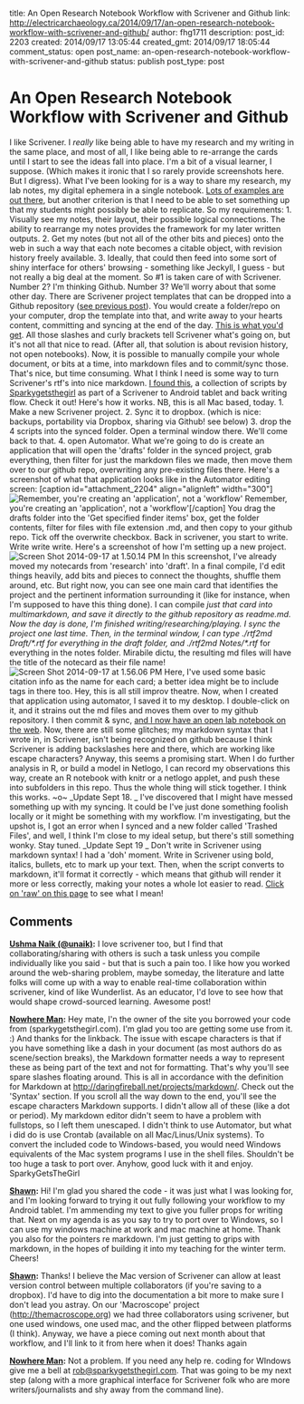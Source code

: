 title: An Open Research Notebook Workflow with Scrivener and Github
link: http://electricarchaeology.ca/2014/09/17/an-open-research-notebook-workflow-with-scrivener-and-github/
author: fhg1711
description: 
post_id: 2203
created: 2014/09/17 13:05:44
created_gmt: 2014/09/17 18:05:44
comment_status: open
post_name: an-open-research-notebook-workflow-with-scrivener-and-github
status: publish
post_type: post

# An Open Research Notebook Workflow with Scrivener and Github

I like Scrivener. I *really* like being able to have my research and my writing in the same place, and most of all, I like being able to re-arrange the cards until I start to see the ideas fall into place. I'm a bit of a visual learner, I suppose. (Which makes it ironic that I so rarely provide screenshots here. But I digress). What I've been looking for is a way to share my research, my lab notes, my digital ephemera in a single notebook. [Lots of examples are out there](http://electricarchaeology.ca/2014/09/16/open-notebooks/), but another criterion is that I need to be able to set something up that my students might possibly be able to replicate. So my requirements: 1\. Visually see my notes, their layout, their possible logical connections. The ability to rearrange my notes provides the framework for my later written outputs. 2\. Get my notes (but not all of the other bits and pieces) onto the web in such a way that each note becomes a citable object, with revision history freely available. 3\. Ideally, that could then feed into some sort of shiny interface for others' browsing - something like Jeckyll, I guess - but not really a big deal at the moment. So #1 is taken care of with Scrivener. Number 2? I'm thinking Github. Number 3? We'll worry about that some other day. There are Scrivener project templates that can be dropped into a Github repository ([see previous post](http://electricarchaeology.ca/2014/09/16/open-notebooks/)). You would create a folder/repo on your computer, drop the template into that, and write away to your hearts content, committing and syncing at the end of the day. [This is what you'd get](https://github.com/shawngraham/scriv-opennotes/blob/master/another-project/neatoproject.scriv/Files/Docs/4.rtf). All those slashes and curly brackets tell Scrivener what's going on, but it's not all that nice to read. (After all, that solution is about revision history, not open notebooks). Now, it is possible to manually compile your whole document, or bits at a time, into markdown files and to commit/sync those. That's nice, but time consuming. What I think I need is some way to turn Scrivener's rtf's into nice markdown. [I found this](http://sparkygetsthegirl.com/blog/2014/08/28/scrivener-dropbox-android-writing-app/), a collection of scripts by [Sparkygetsthegirl](http://sparkygetsthegirl.com/blog/) as part of a Scrivener to Android tablet and back writing flow. Check it out! Here's how it works. NB, this is all Mac based, today. 1\. Make a new Scrivener project. 2\. Sync it to dropbox. (which is nice: backups, portability via Dropbox, sharing via Github! see below) 3\. drop the 4 scripts into the synced folder. Open a terminal window there. We'll come back to that. 4\. open Automator. What we're going to do is create an application that will open the 'drafts' folder in the synced project, grab everything, then filter for just the markdown files we made, then move them over to our github repo, overwriting any pre-existing files there. Here's a screenshot of what that application looks like in the Automator editing screen: [caption id="attachment_2204" align="alignleft" width="300"]![Remember, you're creating an 'application', not a 'workflow'](http://electricarchaeologist.files.wordpress.com/2014/09/screen-shot-2014-09-17-at-1-47-22-pm.png?w=300) Remember, you're creating an 'application', not a 'workflow'[/caption] You drag the drafts folder into the 'Get specified finder items' box, get the folder contents, filter for files with file extension .md, and then copy to your github repo. Tick off the overwrite checkbox. Back in scrivener, you start to write. Write write write. Here's a screenshot of how I'm setting up a new project. ![Screen Shot 2014-09-17 at 1.50.14 PM](http://electricarchaeologist.files.wordpress.com/2014/09/screen-shot-2014-09-17-at-1-50-14-pm.png?w=300) In this screenshot, I've already moved my notecards from 'research' into 'draft'. In a final compile, I'd edit things heavily, add bits and pieces to connect the thoughts, shuffle them around, etc. But right now, you can see one main card that identifies the project and the pertinent information surrounding it (like for instance, when I'm supposed to have this thing done). I can compile _just that card _into multimarkdown, and save it directly to the github repository as readme.md. Now the day is done, I'm finished writing/researching/playing. I sync the project one last time. Then, in the terminal window, I can type ./rtf2md Draft/*.rtf for everything in the draft folder, and ./rtf2md_ Notes/*.rtf_ for everything in the notes folder. Mirabile dictu, the resulting md files will have the title of the notecard as their file name! ![Screen Shot 2014-09-17 at 1.56.06 PM](http://electricarchaeologist.files.wordpress.com/2014/09/screen-shot-2014-09-17-at-1-56-06-pm.png?w=300) Here, I've used some basic citation info as the name for each card; a better idea might be to include tags in there too. Hey, this is all still improv theatre. Now, when I created that application using automator, I saved it to my desktop. I double-click on it, and it strains out the md files and moves them over to my github repository. I then commit & sync, [and I now have an open lab notebook on the web](https://github.com/shawngraham/scriv-opennotes/tree/master/new-workflow-idea). Now, there are still some glitches; my markdown syntax that I wrote in, in Scrivener, isn't being recognized on github because I think Scrivener is adding backslashes here and there, which are working like escape characters? Anyway, this seems a promising start. When I do further analysis in R, or build a model in Netlogo, I can record my observations this way, create an R notebook with knitr or a netlogo applet, and push these into subfolders in this repo. Thus the whole thing will stick together. I think this works. ~o~ _Update Sept 18. _ I've discovered that I might have messed something up with my syncing. It could be I've just done something foolish locally or it might be something with my workflow. I'm investigating, but the upshot is, I got an error when I synced and a new folder called 'Trashed Files', and well, I think I'm close to my ideal setup, but there's still something wonky. Stay tuned. _Update Sept 19 _ Don't write in Scrivener using markdown syntax! I had a 'doh' moment. Write in Scrivener using bold, italics, bullets, etc to mark up your text. Then, when the script converts to markdown, it'll format it correctly - which means that github will render it more or less correctly, making your notes a whole lot easier to read. [Click on 'raw' on this page](https://github.com/shawngraham/scriv-opennotes/blob/master/abm-project/6%20Laurence%20roads%20%26%20mobility%201999%2064%20-9-.md) to see what I mean!

## Comments

**[Ushma Naik (@unaik)](#31310 "2014-09-17 21:13:14"):** I love scrivener too, but I find that collaborating/sharing with others is such a task unless you compile individually like you said - but that is such a pain too. I like how you worked around the web-sharing problem, maybe someday, the literature and latte folks will come up with a way to enable real-time collaboration within scrivener, kind of like Wunderlist. As an educator, I'd love to see how that would shape crowd-sourced learning. Awesome post!

**[Nowhere Man](#31312 "2014-09-18 01:27:29"):** Hey mate, I'n the owner of the site you borrowed your code from (sparkygetsthegirl.com). I'm glad you too are getting some use from it. :) And thanks for the linkback. The issue with escape characters is that if you have something like a dash in your document (as most authors do as scene/section breaks), the Markdown formatter needs a way to represent these as being part of the text and not for formatting. That's why you'll see spare slashes floating around. This is all in accordance with the definition for Markdown at http://daringfireball.net/projects/markdown/. Check out the 'Syntax' section. If you scroll all the way down to the end, you'll see the escape characters Markdown supports. I didn't allow all of these (like a dot or period). My markdown editor didn't seem to have a problem with fullstops, so I left them unescaped. I didn't think to use Automator, but what i did do is use Crontab (available on all Mac/Linus/Unix systems). To convert the included code to Windows-based, you would need Windows equivalents of the Mac system programs I use in the shell files. Shouldn't be too huge a task to port over. Anyhow, good luck with it and enjoy. SparkyGetsTheGirl

**[Shawn](#31313 "2014-09-18 09:31:09"):** Hi! I'm glad you shared the code - it was just what I was looking for, and I'm looking forward to trying it out fully following your workflow to my Android tablet. I'm ammending my text to give you fuller props for writing that. Next on my agenda is as you say to try to port over to Windows, so I can use my windows machine at work and mac machine at home. Thank you also for the pointers re markdown. I'm just getting to grips with markdown, in the hopes of building it into my teaching for the winter term. Cheers!

**[Shawn](#31314 "2014-09-18 09:33:22"):** Thanks! I believe the Mac version of Scrivener can allow at least version control between multiple collaborators (if you're saving to a dropbox). I'd have to dig into the documentation a bit more to make sure I don't lead you astray. On our 'Macroscope' project (http://themacroscope.org) we had three collaborators using scrivener, but one used windows, one used mac, and the other flipped between platforms (I think). Anyway, we have a piece coming out next month about that workflow, and I'll link to it from here when it does! Thanks again

**[Nowhere Man](#31315 "2014-09-18 22:46:38"):** Not a problem. If you need any help re. coding for WIndows give me a bell at rob@sparkygetsthegirl.com. That was going to be my next step (along with a more graphical interface for Scrivener folk who are more writers/journalists and shy away from the command line).


